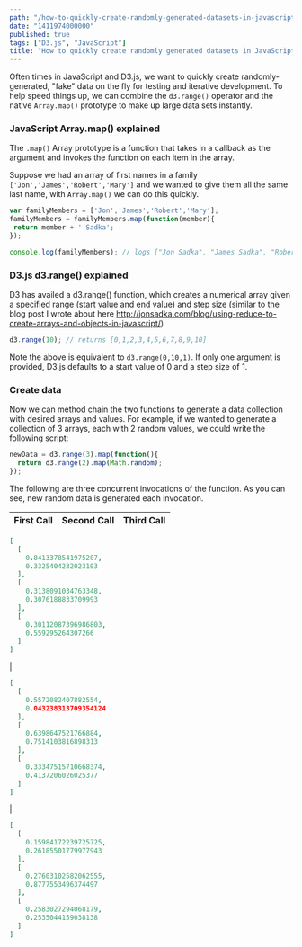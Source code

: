 ```yaml
---
path: "/how-to-quickly-create-randomly-generated-datasets-in-javascript-with-d3"
date: "1411974000000"
published: true
tags: ["D3.js", "JavaScript"]
title: "How to quickly create randomly generated datasets in JavaScript with D3.js"
---
```


Often times in JavaScript and D3.js, we want to quickly create randomly-generated, "fake" data on the fly for testing and iterative development.  To help speed things up, we can combine the `d3.range()` operator and the native `Array.map()` prototype to make up large data sets instantly.

### JavaScript Array.map() explained

The `.map()` Array prototype is a function that takes in a callback as the argument and invokes the function on each item in the array.

Suppose we had an array of first names in a family `['Jon','James','Robert','Mary']` and we wanted to give them all the same last name, with `Array.map()` we can do this quickly.


```javascript
var familyMembers = ['Jon','James','Robert','Mary'];
familyMembers = familyMembers.map(function(member){
 return member + ' Sadka';
});

console.log(familyMembers); // logs ["Jon Sadka", "James Sadka", "Robert Sadka", "Mary Sadka"]
```

### D3.js d3.range() explained

D3 has availed a d3.range() function, which creates a numerical array given a specified range (start value and end value) and step size (similar to the blog post I wrote about here http://jonsadka.com/blog/using-reduce-to-create-arrays-and-objects-in-javascript/)

```javascript
d3.range(10); // returns [0,1,2,3,4,5,6,7,8,9,10]
```

Note the above is equivalent to `d3.range(0,10,1)`. If only one argument is provided, D3.js defaults to a start value of 0 and a step size of 1.

### Create data

Now we can method chain the two functions to generate a data collection with desired arrays and values.  For example, if we wanted to generate a collection of 3 arrays, each with 2 random values, we could write the following script:

```javascript
newData = d3.range(3).map(function(){
  return d3.range(2).map(Math.random);
});
```

The following are three concurrent invocations of the function. As you can see, new random data is generated each invocation.

First Call | Second Call | Third Call
----- | ----- | -----
```json
[
  [
    0.8413378541975207,
    0.3325404232023103
  ],
  [
    0.3138091034763348,
    0.3076188833709993
  ],
  [
    0.30112087396986803,
    0.559295264307266
  ]
]
```
|
```json
[
  [
    0.5572082407882554,
    0.043238313709354124
  ],
  [
    0.6398647521766884,
    0.7514103816898313
  ],
  [
    0.33347515710668374,
    0.4137206026025377
  ]
]
```
|
```json
[
  [
    0.15984172239725725,
    0.26185501779977943
  ],
  [
    0.27603102582062555,
    0.8777553496374497
  ],
  [
    0.2583027294068179,
    0.2535044159038138
  ]
]
```

